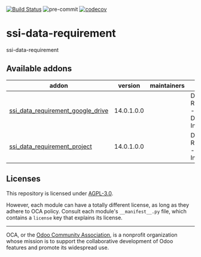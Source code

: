 [![Build Status](https://travis-ci.com/open-synergy/ssi-data-requirement.svg?branch=14.0)](https://travis-ci.com/open-synergy/ssi-data-requirement)
![pre-commit](https://github.com/open-synergy/ssi-data-requirement/actions/workflows/pre-commit.yml/badge.svg)
[![codecov](https://codecov.io/gh/open-synergy/ssi-data-requirement/branch/14.0/graph/badge.svg)](https://codecov.io/gh/open-synergy/ssi-data-requirement)

<!-- /!\ do not modify above this line -->

# ssi-data-requirement

ssi-data-requirement

<!-- /!\ do not modify below this line -->

<!-- prettier-ignore-start -->

[//]: # (addons)

Available addons
----------------
addon | version | maintainers | summary
--- | --- | --- | ---
[ssi_data_requirement_google_drive](ssi_data_requirement_google_drive/) | 14.0.1.0.0 |  | Data Requirement - Google Drive Integration
[ssi_data_requirement_project](ssi_data_requirement_project/) | 14.0.1.0.0 |  | Data Requirement - Project Integration

[//]: # (end addons)

<!-- prettier-ignore-end -->

## Licenses

This repository is licensed under [AGPL-3.0](LICENSE).

However, each module can have a totally different license, as long as they adhere to OCA
policy. Consult each module's `__manifest__.py` file, which contains a `license` key
that explains its license.

----

OCA, or the [Odoo Community Association](http://odoo-community.org/), is a nonprofit
organization whose mission is to support the collaborative development of Odoo features
and promote its widespread use.
